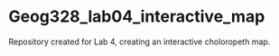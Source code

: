 # Geog328_lab04_interactive_map
Repository created for Lab 4, creating an interactive choloropeth map.
